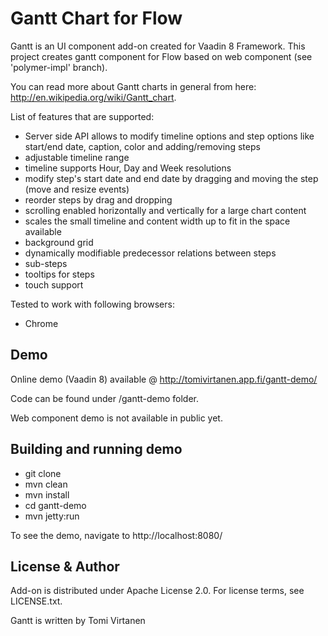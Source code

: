 # Gantt Chart for Flow

Gantt is an UI component add-on created for Vaadin 8 Framework. This project creates gantt component for Flow based on web component (see 'polymer-impl' branch).

You can read more about Gantt charts in general from here: http://en.wikipedia.org/wiki/Gantt_chart. 


List of features that are supported:
* Server side API allows to modify timeline options and step options like start/end date, caption, color and adding/removing steps
* adjustable timeline range
* timeline supports Hour, Day and Week resolutions 
* modify step's start date and end date by dragging and moving the step (move and resize events)
* reorder steps by drag and dropping 
* scrolling enabled horizontally and vertically for a large chart content
* scales the small timeline and content width up to fit in the space available
* background grid
* dynamically modifiable predecessor relations between steps
* sub-steps
* tooltips for steps
* touch support

Tested to work with following browsers: 
* Chrome


## Demo

Online demo (Vaadin 8) available @ http://tomivirtanen.app.fi/gantt-demo/

Code can be found under /gantt-demo folder.

Web component demo is not available in public yet.

## Building and running demo

* git clone <url of the Gantt repository>
* mvn clean
* mvn install
* cd gantt-demo
* mvn jetty:run

To see the demo, navigate to http://localhost:8080/
 

## License & Author

Add-on is distributed under Apache License 2.0. For license terms, see LICENSE.txt.

Gantt is written by Tomi Virtanen

